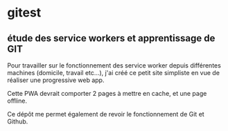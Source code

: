 # gitest

## étude des service workers et apprentissage de GIT ##

Pour travailler sur le fonctionnement des  service worker depuis différentes machines (domicile, travail etc...),
j'ai créé ce petit site simpliste en vue de réaliser une progressive web app. 

Cette PWA devrait comporter 2 pages à mettre en cache, et une page offline. 

Ce dépôt me permet également de revoir le fonctionnement de Git et Github. 



